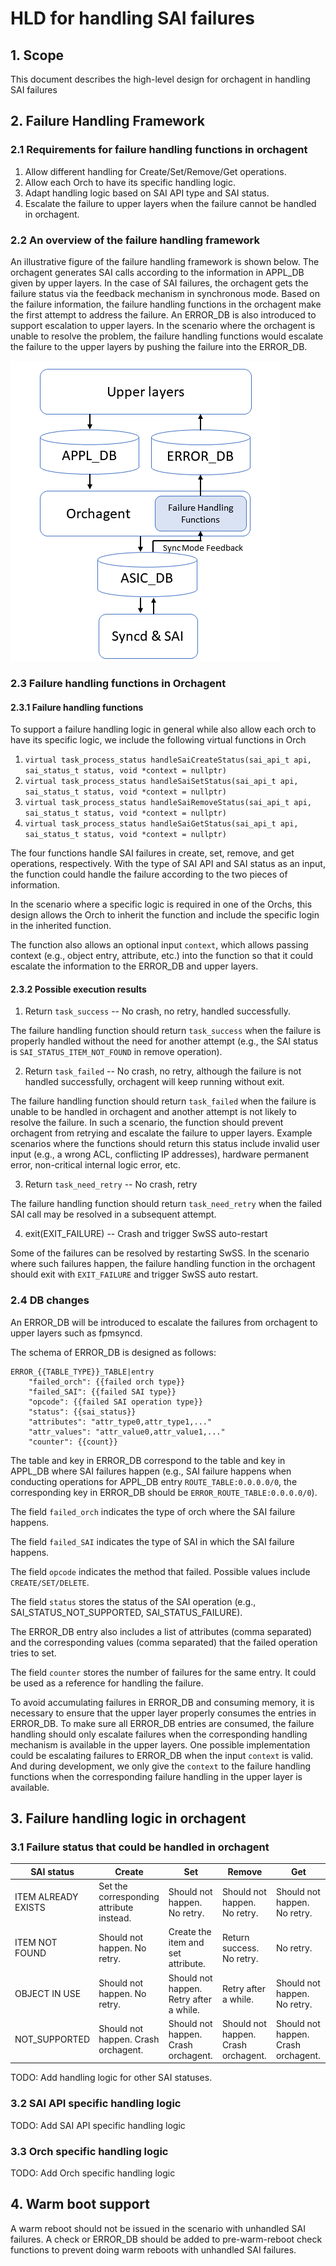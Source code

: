 # HLD for handling SAI failures

## 1. Scope

This document describes the high-level design for orchagent in handling SAI failures

## 2. Failure Handling Framework

### 2.1 Requirements for failure handling functions in orchagent

1. Allow different handling for Create/Set/Remove/Get operations.
1. Allow each Orch to have its specific handling logic.
1. Adapt handling logic based on SAI API type and SAI status.
1. Escalate the failure to upper layers when the failure cannot be handled in orchagent.

### 2.2 An overview of the failure handling framework

An illustrative figure of the failure handling framework is shown below.
The orchagent generates SAI calls according to the information in APPL_DB given by upper layers.
In the case of SAI failures, the orchagent gets the failure status via the feedback mechanism in synchronous mode.
Based on the failure information, the failure handling functions in the orchagent make the first attempt to address the failure.
An ERROR_DB is also introduced to support escalation to upper layers.
In the scenario where the orchagent is unable to resolve the problem, the failure handling functions would escalate the failure to the upper layers by pushing the failure into the ERROR_DB.

<img src="Framework.png">

### 2.3 Failure handling functions in Orchagent

#### 2.3.1 Failure handling functions

To support a failure handling logic in general while also allow each orch to have its specific logic, we include the following virtual functions in Orch

1. `virtual task_process_status handleSaiCreateStatus(sai_api_t api, sai_status_t status, void *context = nullptr)`
2. `virtual task_process_status handleSaiSetStatus(sai_api_t api, sai_status_t status, void *context = nullptr)`
3. `virtual task_process_status handleSaiRemoveStatus(sai_api_t api, sai_status_t status, void *context = nullptr)`
4. `virtual task_process_status handleSaiGetStatus(sai_api_t api, sai_status_t status, void *context = nullptr)`

The four functions handle SAI failures in create, set, remove, and get operations, respectively.
With the type of SAI API and SAI status as an input, the function could handle the failure according to the two pieces of information.

In the scenario where a specific logic is required in one of the Orchs, this design allows the Orch to inherit the function and include the specific login in the inherited function.

The function also allows an optional input `context`, which allows passing context (e.g., object entry, attribute, etc.) into the function so that it could escalate the information to the ERROR_DB and upper layers.

#### 2.3.2 Possible execution results

1. Return `task_success` --  No crash, no retry, handled successfully. 

The failure handling function should return `task_success` when the failure is properly handled without the need for another attempt (e.g., the SAI status is `SAI_STATUS_ITEM_NOT_FOUND` in remove operation).

2. Return `task_failed` -- No crash, no retry, although the failure is not handled successfully, orchagent will keep running without exit.

The failure handling function should return `task_failed` when the failure is unable to be handled in orchagent and another attempt is not likely to resolve the failure. In such a scenario, the function should prevent orchagent from retrying and escalate the failure to upper layers. Example scenarios where the functions should return this status include invalid user input (e.g., a wrong ACL, conflicting IP addresses), hardware permanent error, non-critical internal logic error, etc.

3. Return `task_need_retry` --  No crash, retry

The failure handling function should return `task_need_retry` when the failed SAI call may be resolved in a subsequent attempt.

4. exit(EXIT_FAILURE) -- Crash and trigger SwSS auto-restart

Some of the failures can be resolved by restarting SwSS.
In the scenario where such failures happen, the failure handling function in the orchagent should exit with `EXIT_FAILURE` and trigger SwSS auto restart.

### 2.4 DB changes

An ERROR_DB will be introduced to escalate the failures from orchagent to upper layers such as fpmsyncd.

The schema of ERROR_DB is designed as follows:

```
ERROR_{{TABLE_TYPE}}_TABLE|entry
    "failed_orch": {{failed orch type}}
    "failed_SAI": {{failed SAI type}}
    "opcode": {{failed SAI operation type}}
    "status": {{sai_status}}
    "attributes": "attr_type0,attr_type1,..."
    "attr_values": "attr_value0,attr_value1,..."
    "counter": {{count}}
```

The table and key in ERROR_DB correspond to the table and key in APPL_DB where SAI failures happen (e.g., SAI failure happens when conducting operations for APPL_DB entry `ROUTE_TABLE:0.0.0.0/0`, the corresponding key in ERROR_DB should be `ERROR_ROUTE_TABLE:0.0.0.0/0`).

The field `failed_orch` indicates the type of orch where the SAI failure happens.

The field `failed_SAI` indicates the type of SAI in which the SAI failure happens.

The field `opcode` indicates the method that failed.
Possible values include `CREATE/SET/DELETE`.

The field `status` stores the status of the SAI operation (e.g., SAI_STATUS_NOT_SUPPORTED, SAI_STATUS_FAILURE).

The ERROR_DB entry also includes a list of attributes (comma separated) and the corresponding values (comma separated) that the failed operation tries to set.

The field `counter` stores the number of failures for the same entry. It could be used as a reference for handling the failure.

To avoid accumulating failures in ERROR_DB and consuming memory, it is necessary to ensure that the upper layer properly consumes the entries in ERROR_DB.
To make sure all ERROR_DB entries are consumed, the failure handling should only escalate failures when the corresponding handling mechanism is available in the upper layers.
One possible implementation could be escalating failures to ERROR_DB when the input `context` is valid.
And during development, we only give the `context` to the failure handling functions when the corresponding failure handling in the upper layer is available.

## 3. Failure handling logic in orchagent

### 3.1 Failure status that could be handled in orchagent

| SAI status | Create | Set | Remove | Get
|-----|-----|-----|-----|-----|
| ITEM ALREADY EXISTS           | Set the corresponding attribute instead. | Should not happen. No retry. | Should not happen. No retry. |Should not happen. No retry. |
| ITEM NOT FOUND                | Should not happen. No retry. | Create the item and set attribute. | Return success. No retry. | No retry. |
| OBJECT IN USE                 | Should not happen. No retry. | Should not happen. Retry after a while. | Retry after a while. | Should not happen. No retry. |Should not happen. No retry. |
| NOT_SUPPORTED | Should not happen. Crash orchagent. | Should not happen. Crash orchagent. | Should not happen. Crash orchagent. | Should not happen. Crash orchagent. |

TODO: Add handling logic for other SAI statuses.

### 3.2 SAI API specific handling logic

TODO: Add SAI API specific handling logic

### 3.3 Orch specific handling logic

TODO: Add Orch specific handling logic

## 4. Warm boot support

A warm reboot should not be issued in the scenario with unhandled SAI failures.
A check or ERROR_DB should be added to pre-warm-reboot check functions to prevent doing warm reboots with unhandled SAI failures.
